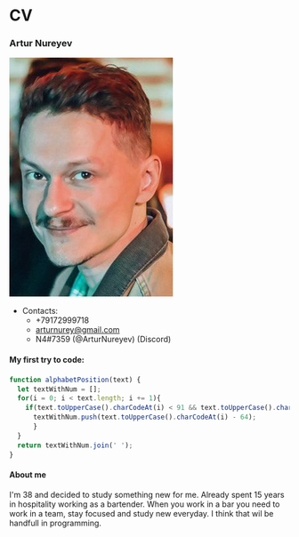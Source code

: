 # CV

### **Artur Nureyev**

![my photo](my_photo.png)

* Contacts:
    * +79172999718
    * arturnurey@gmail.com
    * N4#7359 (@ArturNureyev) (Discord)

#### My first try to code:
```javascript
function alphabetPosition(text) {
  let textWithNum = [];
  for(i = 0; i < text.length; i += 1){
    if(text.toUpperCase().charCodeAt(i) < 91 && text.toUpperCase().charCodeAt(i) > 64){
      textWithNum.push(text.toUpperCase().charCodeAt(i) - 64);
      }
  }
  return textWithNum.join(' ');
}
```

#### About me ####
I'm 38 and decided to study something new for me. Already spent 15 years in hospitality working as a bartender. When you work in a bar you need to work in a team, stay focused and study new everyday. I think that wil be handfull in programming. 